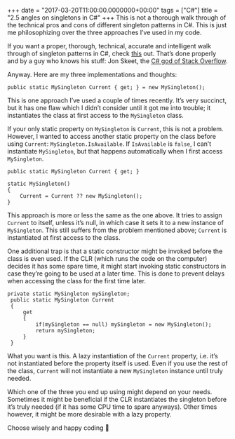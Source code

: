 +++
date = "2017-03-20T11:00:00.0000000+00:00"
tags = ["C#"]
title = "2.5 angles on singletons in C#"
+++
This is not a thorough walk through of the technical pros and cons of different singleton patterns in C#. This is just me philosophizing over the three approaches I’ve used in my code.

If you want a proper, thorough, technical, accurate and intelligent walk through of singleton patterns in C#, check [this](http://csharpindepth.com/Articles/General/Singleton.aspx) out. That’s done properly and by a guy who knows his stuff: Jon Skeet, the [C# god of Stack Overflow](http://stackoverflow.com/users/22656/jon-skeet).

Anyway. Here are my three implementations and thoughts:

```
public static MySingleton Current { get; } = new MySingleton();
```

This is one approach I’ve used a couple of times recently. It’s very succinct, but it has one flaw which I didn’t consider until it got me into trouble; it instantiates the class at first access to the `MySingleton` class.

If your only static property on `MySingleton` is `Current`, this is not a problem. However, I wanted to access another static property on the class before using `Current`: `MySingleton.IsAvailable`. If `IsAvailable` is `false`, I can’t instantiate `MySingleton`, but that happens automatically when I first access `MySingleton`.

```
public static MySingleton Current { get; }

static MySingleton()
{
    Current = Current ?? new MySingleton();
}
```

This approach is more or less the same as the one above. It tries to assign `Current` to itself, unless it’s null, in which case it sets it to a new instance of `MySingleton`. This still suffers from the problem mentioned above; `Current` is instantiated at first access to the class.

One additional trap is that a static constructor might be invoked before the class is even used. If the CLR (which runs the code on the computer) decides it has some spare time, it might start invoking static constructors in case they’re going to be used at a later time. This is done to prevent delays when accessing the class for the first time later.

```
private static MySingleton mySingleton;
 public static MySingleton Current
 {
     get
     {
         if(mySingleton == null) mySingleton = new MySingleton();
         return mySingleton;
     }
 }
```

What you want is this. A lazy instantiation of the `Current` property, i.e. it’s not instantiated before the property itself is used. Even if you use the rest of the class, `Current` will not instantiate a new `MySingleton` instance until truly needed.

Which one of the three you end up using might depend on your needs. Sometimes it might be beneficial if the CLR instantiates the singleton before it’s truly needed (if it has some CPU time to spare anyways). Other times however, it might be more desirable with a lazy property.

Choose wisely and happy coding 🙂